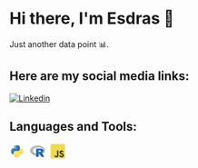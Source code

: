 # Hi there, I'm Esdras 👋 
Just another data point 📊.

## Here are my social media links:
[![Linkedin](https://img.shields.io/badge/Esdras_Santos-0077B5?style=for-the-badge&logo=linkedin&logoColor=white)](https://ro.linkedin.com/in/esdras-santos-a06444b8)

## Languages and Tools:

<img align="left" alt="Visual Studio Code" width="26px" src="https://raw.githubusercontent.com/devicons/devicon/d98a72cb9a6d8e543ddbddc32bac231572349e96/icons/python/python-original.svg" style="padding-right:10px;" />
<img align="left" alt="Visual Studio Code" width="26px" src="https://raw.githubusercontent.com/devicons/devicon/d98a72cb9a6d8e543ddbddc32bac231572349e96/icons/r/r-original.svg" style="padding-right:10px;" />
<img align="left" alt="Visual Studio Code" width="26px" src="https://raw.githubusercontent.com/devicons/devicon/d98a72cb9a6d8e543ddbddc32bac231572349e96/icons/javascript/javascript-original.svg" style="padding-right:10px;" />
